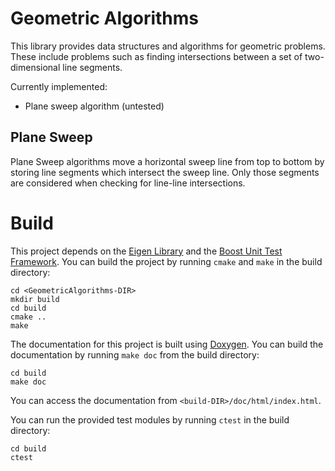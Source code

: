 # Geometric Algorithms

This library provides data structures and algorithms for geometric problems. 
These include problems such as finding intersections between a set of two-dimensional line segments.

Currently implemented:
* Plane sweep algorithm (untested)

## Plane Sweep

Plane Sweep algorithms move a horizontal sweep line from top to bottom 
by storing line segments which intersect the sweep line. Only those segments 
are considered when checking for line-line intersections.

# Build

This project depends on the [Eigen Library](http://eigen.tuxfamily.org/) and 
the [Boost Unit Test Framework](https://www.boost.org). 
You can build the project by running `cmake` and `make` in the build directory:

```
cd <GeometricAlgorithms-DIR>
mkdir build
cd build
cmake ..
make
```

The documentation for this project is built using [Doxygen](https://www.doxygen.nl/). 
You can build the documentation by running `make doc` from the build directory:

```
cd build
make doc
```
You can access the documentation from `<build-DIR>/doc/html/index.html`.

You can run the provided test modules by running `ctest` in the build directory:

```
cd build
ctest
```

